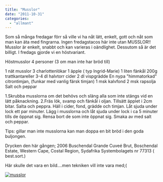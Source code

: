 ```yaml
---
title: "Musslor"
date: "2011-10-31"
categories: 
  - "allmant"
---
```


Som så många fredagar förr så ville vi ha nåt lätt, enkelt, gott och nåt som man kan äta med fingrarna. Ingen fredagstacos här inte utan MUSSLOR!! Musslor är enkelt, snabbt och kan varieras i oändlighet. Dessutom så är det billigt. I fredags gjorde vi en höstvariant.

Höstmusslor 4 personer (3 om man inte har bröd till)

1 nät musslor 3 charlottenlökar 1 äpple ( typ Ingrid-Marie) 1 liten fänkål 200g trattkantareller 3-4 dl halvtorr cider 2 dl vispgrädde En nypa "himmatorkad" citrontimjan, (funkar med vanlig färsk timjan) 1 msk kalvfond 2 msk rapsolja Salt och peppar

1.Skrubba musslorna om det behövs och släng alla som inte stängs vid en lätt påknackning. 2.Fräs lök, svamp och fänkål i oljan. Tillsätt äpplet i 2cm bitar. Salta och peppra. Häll i cider, fond, grädde och timjan. Låt sjuda under lock ett par minuter. Lägg i musslorna och låt sjuda under lock i ca 5 minuter tills de öppnat sig. Rensa bort de som inte öppnat sig. Smaka av med salt och peppar.

Tips: gillar man inte musslorna kan man doppa en bit bröd i den goda buljongen.

Drycken den här gången; 2006 Buschendal Grande Cuveé Brut, Boschendal Estate, Western Cape, Costal Region, Sydafrika Systembolagets nr 77313 ( best.sort.)

Här skulle det vara en bild....men tekniken vill inte vara med;(

[![](images/mnusslor-300x223.jpg "musslor")](http://import.local/wp-content/uploads/2011/10/mnusslor.jpg)
